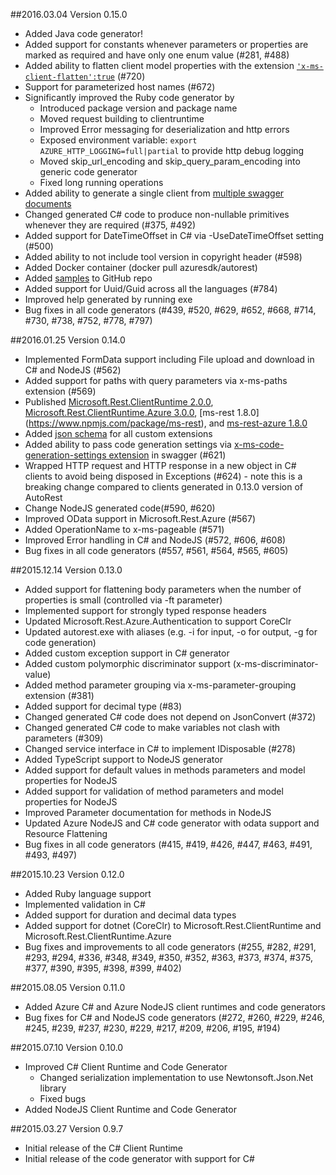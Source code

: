 ##2016.03.04 Version 0.15.0
* Added Java code generator!
* Added support for constants whenever parameters or properties are marked as required and have only one enum value (#281, #488)
* Added ability to flatten client model properties with the extension [`'x-ms-client-flatten':true`](https://github.com/Azure/autorest/blob/master/Documentation/swagger-extensions.md#x-ms-client-flatten) (#720)
* Support for parameterized host names (#672)
* Significantly improved the Ruby code generator by 
  * Introduced package version and package name
  * Moved request building to clientruntime
  * Improved Error messaging for deserialization and http errors
  * Exposed environment variable: `export AZURE_HTTP_LOGGING=full|partial` to provide http debug logging
  * Moved skip_url_encoding and skip_query_param_encoding into generic code generator
  * Fixed long running operations
* Added ability to generate a single client from [multiple swagger documents](https://github.com/Azure/autorest/blob/master/Documentation/defining-clients-swagger.md#composite-clients)
* Changed generated C# code to produce non-nullable primitives whenever they are required (#375, #492)
* Added support for DateTimeOffset in C# via -UseDateTimeOffset setting (#500)
* Added ability to not include tool version in copyright header (#598)
* Added Docker container (docker pull azuresdk/autorest)
* Added [samples](https://github.com/Azure/autorest/tree/master/Samples) to GitHub repo
* Added support for Uuid/Guid across all the languages (#784)
* Improved help generated by running exe
* Bug fixes in all code generators (#439, #520, #629, #652, #668, #714, #730, #738, #752, #778, #797)


##2016.01.25 Version 0.14.0
* Implemented FormData support including File upload and download in C# and NodeJS (#562)
* Added support for paths with query parameters via x-ms-paths extension (#569)
* Published [Microsoft.Rest.ClientRuntime 2.0.0](https://www.nuget.org/packages/Microsoft.Rest.ClientRuntime/2.0.0), [Microsoft.Rest.ClientRuntime.Azure 3.0.0](https://www.nuget.org/packages/Microsoft.Rest.ClientRuntime.Azure/3.0.0), [ms-rest 1.8.0] (https://www.npmjs.com/package/ms-rest), and [ms-rest-azure 1.8.0](https://www.npmjs.com/package/ms-rest-azure)
* Added [json schema](https://github.com/Azure/autorest/blob/master/schema/swagger-extensions.json) for all custom extensions
* Added ability to pass code generation settings via [x-ms-code-generation-settings extension](https://github.com/Azure/autorest/blob/master/Documentation/swagger-extensions.md#x-ms-code-generation-settings) in swagger (#621)
* Wrapped HTTP request and HTTP response in a new object in C# clients to avoid being disposed in Exceptions (#624) - note this is a breaking change compared to clients generated in 0.13.0 version of AutoRest
* Change NodeJS generated code(#590, #620)
* Improved OData support in Microsoft.Rest.Azure (#567)
* Added OperationName to x-ms-pageable (#571)
* Improved Error handling in C# and NodeJS (#572, #606, #608)
* Bug fixes in all code generators (#557, #561, #564, #565, #605)

##2015.12.14 Version 0.13.0
* Added support for flattening body parameters when the number of properties is small (controlled via -ft parameter)
* Implemented support for strongly typed response headers
* Updated Microsoft.Rest.Azure.Authentication to support CoreClr
* Updated autorest.exe with aliases (e.g. -i for input, -o for output, -g for code generation)
* Added custom exception support in C# generator
* Added custom polymorphic discriminator support (x-ms-discriminator-value)
* Added method parameter grouping via x-ms-parameter-grouping extension (#381)
* Added support for decimal type (#83)
* Changed generated C# code does not depend on JsonConvert (#372)
* Changed generated C# code to make variables not clash with parameters (#309)
* Changed service interface in C# to implement IDisposable (#278)
* Added TypeScript support to NodeJS generator
* Added support for default values in methods parameters and model properties for NodeJS
* Added support for validation of method parameters and model properties for NodeJS
* Improved Parameter documentation for methods in NodeJS
* Updated Azure NodeJS and C# code generator with odata support and Resource Flattening
* Bug fixes in all code generators (#415, #419, #426, #447, #463, #491, #493, #497)
  
##2015.10.23 Version 0.12.0
* Added Ruby language support
* Implemented validation in C#
* Added support for duration and decimal data types
* Added support for dotnet (CoreClr) to Microsoft.Rest.ClientRuntime and Microsoft.Rest.ClientRuntime.Azure
* Bug fixes and improvements to all code generators (#255, #282, #291, #293, #294, #336, #348, #349, #350, #352, #363, #373, #374, #375, #377, #390, #395, #398, #399, #402)

##2015.08.05 Version 0.11.0
* Added Azure C# and Azure NodeJS client runtimes and code generators
* Bug fixes for C# and NodeJS code generators (#272, #260, #229, #246, #245, #239, #237, #230, #229, #217, #209, #206, #195, #194)

##2015.07.10 Version 0.10.0
* Improved C# Client Runtime and Code Generator
    * Changed serialization implementation to use Newtonsoft.Json.Net library
    * Fixed bugs
* Added NodeJS Client Runtime and Code Generator

##2015.03.27 Version 0.9.7
* Initial release of the C# Client Runtime 
* Initial release of the code generator with support for C# 
